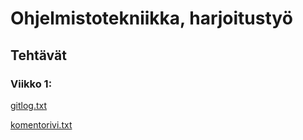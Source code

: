 # Ohjelmistotekniikka, harjoitustyö

## Tehtävät

### Viikko 1:

[gitlog.txt](https://github.com/tommise/ot-harjoitustyo/blob/master/laskarit/viikko1/gitlog.txt)

[komentorivi.txt](https://github.com/tommise/ot-harjoitustyo/blob/master/laskarit/viikko1/komentorivi.txt) 
